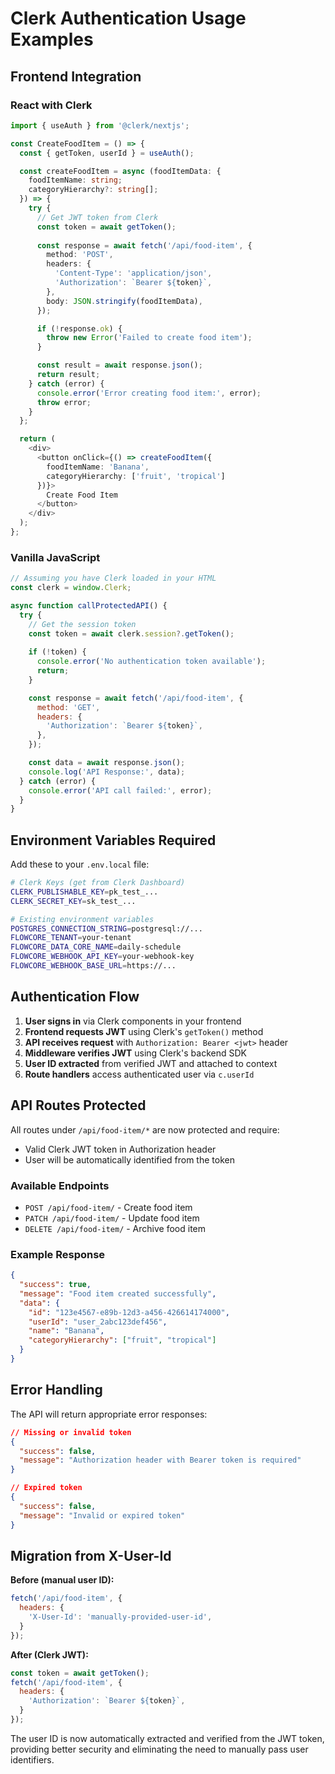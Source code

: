 # Clerk Authentication Usage Examples

## Frontend Integration

### React with Clerk

```typescript
import { useAuth } from '@clerk/nextjs';

const CreateFoodItem = () => {
  const { getToken, userId } = useAuth();

  const createFoodItem = async (foodItemData: {
    foodItemName: string;
    categoryHierarchy?: string[];
  }) => {
    try {
      // Get JWT token from Clerk
      const token = await getToken();
      
      const response = await fetch('/api/food-item', {
        method: 'POST',
        headers: {
          'Content-Type': 'application/json',
          'Authorization': `Bearer ${token}`,
        },
        body: JSON.stringify(foodItemData),
      });

      if (!response.ok) {
        throw new Error('Failed to create food item');
      }

      const result = await response.json();
      return result;
    } catch (error) {
      console.error('Error creating food item:', error);
      throw error;
    }
  };

  return (
    <div>
      <button onClick={() => createFoodItem({
        foodItemName: 'Banana',
        categoryHierarchy: ['fruit', 'tropical']
      })}>
        Create Food Item
      </button>
    </div>
  );
};
```

### Vanilla JavaScript

```javascript
// Assuming you have Clerk loaded in your HTML
const clerk = window.Clerk;

async function callProtectedAPI() {
  try {
    // Get the session token
    const token = await clerk.session?.getToken();
    
    if (!token) {
      console.error('No authentication token available');
      return;
    }

    const response = await fetch('/api/food-item', {
      method: 'GET',
      headers: {
        'Authorization': `Bearer ${token}`,
      },
    });

    const data = await response.json();
    console.log('API Response:', data);
  } catch (error) {
    console.error('API call failed:', error);
  }
}
```

## Environment Variables Required

Add these to your `.env.local` file:

```bash
# Clerk Keys (get from Clerk Dashboard)
CLERK_PUBLISHABLE_KEY=pk_test_...
CLERK_SECRET_KEY=sk_test_...

# Existing environment variables
POSTGRES_CONNECTION_STRING=postgresql://...
FLOWCORE_TENANT=your-tenant
FLOWCORE_DATA_CORE_NAME=daily-schedule
FLOWCORE_WEBHOOK_API_KEY=your-webhook-key
FLOWCORE_WEBHOOK_BASE_URL=https://...
```

## Authentication Flow

1. **User signs in** via Clerk components in your frontend
2. **Frontend requests JWT** using Clerk's `getToken()` method
3. **API receives request** with `Authorization: Bearer <jwt>` header
4. **Middleware verifies JWT** using Clerk's backend SDK
5. **User ID extracted** from verified JWT and attached to context
6. **Route handlers** access authenticated user via `c.userId`

## API Routes Protected

All routes under `/api/food-item/*` are now protected and require:
- Valid Clerk JWT token in Authorization header
- User will be automatically identified from the token

### Available Endpoints

- `POST /api/food-item/` - Create food item
- `PATCH /api/food-item/` - Update food item  
- `DELETE /api/food-item/` - Archive food item

### Example Response

```json
{
  "success": true,
  "message": "Food item created successfully",
  "data": {
    "id": "123e4567-e89b-12d3-a456-426614174000",
    "userId": "user_2abc123def456",
    "name": "Banana",
    "categoryHierarchy": ["fruit", "tropical"]
  }
}
```

## Error Handling

The API will return appropriate error responses:

```json
// Missing or invalid token
{
  "success": false,
  "message": "Authorization header with Bearer token is required"
}

// Expired token
{
  "success": false,
  "message": "Invalid or expired token"
}
```

## Migration from X-User-Id

**Before (manual user ID):**
```javascript
fetch('/api/food-item', {
  headers: {
    'X-User-Id': 'manually-provided-user-id',
  }
});
```

**After (Clerk JWT):**
```javascript
const token = await getToken();
fetch('/api/food-item', {
  headers: {
    'Authorization': `Bearer ${token}`,
  }
});
```

The user ID is now automatically extracted and verified from the JWT token, providing better security and eliminating the need to manually pass user identifiers. 